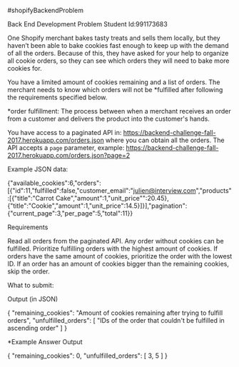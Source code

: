 #shopifyBackendProblem

Back End Development Problem
Student Id:991173683

One Shopify merchant bakes tasty treats and sells them locally, but they haven’t been able to bake cookies fast enough to keep up with the demand of all the orders.  Because of this, they have asked for your help to organize all cookie orders, so they can see which orders they will need to bake more cookies for.

You have a limited amount of cookies remaining and a list of orders. The merchant needs to know which orders will not be *fulfilled after following the requirements specified below.

 *order fulfillment: The process between when a merchant receives an order from a customer and delivers the product into the customer's hands. 

You have access to a paginated API in: https://backend-challenge-fall-2017.herokuapp.com/orders.json 
where you can obtain all the orders. The API accepts a `page` parameter, example: https://backend-challenge-fall-2017.herokuapp.com/orders.json?page=2

Example JSON data:

{"available_cookies":6,"orders":[{"id":11,"fulfilled":false,"customer_email":"julien@interview.com","products":[{"title":"Carrot Cake","amount":1,"unit_price\"":20.45},{"title":"Cookie","amount":1,"unit_price":14.5}]}],"pagination":{"current_page":3,"per_page":5,"total":11}}

Requirements


Read all orders from the paginated API.
Any order without cookies can be fulfilled.
Prioritize fulfilling orders with the highest amount of cookies.
If orders have the same amount of cookies, prioritize the order with the lowest ID.
If an order has an amount of cookies bigger than the remaining cookies, skip the order.



What to submit: 

Output (in JSON)

{
  "remaining_cookies": "Amount of cookies remaining after trying to fulfill orders",
  "unfulfilled_orders": [ "IDs of the order that couldn't be fulfilled in ascending order" ]
}



*Example Answer Output

{
  "remaining_cookies": 0,
  "unfulfilled_orders": [ 3, 5 ]
}

